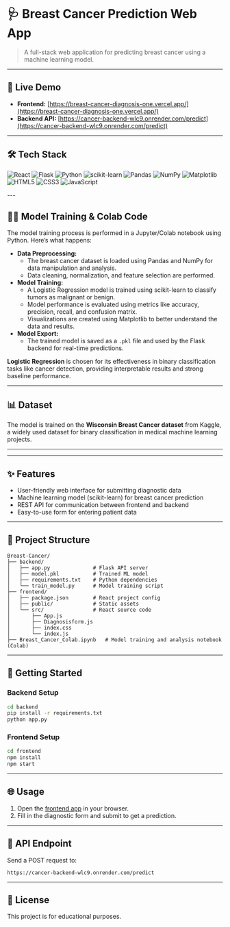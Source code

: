 # 🩺 Breast Cancer Prediction Web App

>A full-stack web application for predicting breast cancer using a machine learning model.

---

## 🚀 Live Demo

- **Frontend:** [https://breast-cancer-diagnosis-one.vercel.app/](https://breast-cancer-diagnosis-one.vercel.app/)
- **Backend API:** [https://cancer-backend-wlc9.onrender.com/predict](https://cancer-backend-wlc9.onrender.com/predict)

---

## 🛠️ Tech Stack

<p >
  <img src="https://img.shields.io/badge/React-20232A?style=for-the-badge&logo=react&logoColor=61DAFB" alt="React"/>
  <img src="https://img.shields.io/badge/Flask-000000?style=for-the-badge&logo=flask&logoColor=white" alt="Flask"/>
  <img src="https://img.shields.io/badge/Python-3776AB?style=for-the-badge&logo=python&logoColor=white" alt="Python"/>
  <img src="https://img.shields.io/badge/scikit--learn-F7931E?style=for-the-badge&logo=scikit-learn&logoColor=white" alt="scikit-learn"/>
  <img src="https://img.shields.io/badge/Pandas-150458?style=for-the-badge&logo=pandas&logoColor=white" alt="Pandas"/>
  <img src="https://img.shields.io/badge/NumPy-013243?style=for-the-badge&logo=numpy&logoColor=white" alt="NumPy"/>
  <img src="https://img.shields.io/badge/Matplotlib-11557C?style=for-the-badge&logo=matplotlib&logoColor=white" alt="Matplotlib"/>
  <img src="https://img.shields.io/badge/HTML5-E34F26?style=for-the-badge&logo=html5&logoColor=white" alt="HTML5"/>
  <img src="https://img.shields.io/badge/CSS3-1572B6?style=for-the-badge&logo=css3&logoColor=white" alt="CSS3"/>
  <img src="https://img.shields.io/badge/JavaScript-F7DF1E?style=for-the-badge&logo=javascript&logoColor=black" alt="JavaScript"/>
</p>
---

## 🧑‍💻 Model Training & Colab Code

The model training process is performed in a Jupyter/Colab notebook using Python. Here’s what happens:

- **Data Preprocessing:**
  - The breast cancer dataset is loaded using Pandas and NumPy for data manipulation and analysis.
  - Data cleaning, normalization, and feature selection are performed.
- **Model Training:**
  - A Logistic Regression model is trained using scikit-learn to classify tumors as malignant or benign.
  - Model performance is evaluated using metrics like accuracy, precision, recall, and confusion matrix.
  - Visualizations are created using Matplotlib to better understand the data and results.
- **Model Export:**
  - The trained model is saved as a `.pkl` file and used by the Flask backend for real-time predictions.

**Logistic Regression** is chosen for its effectiveness in binary classification tasks like cancer detection, providing interpretable results and strong baseline performance.

---

## 📊 Dataset

The model is trained on the **Wisconsin Breast Cancer dataset** from Kaggle, a widely used dataset for binary classification in medical machine learning projects.

---

---

## ✨ Features

- User-friendly web interface for submitting diagnostic data
- Machine learning model (scikit-learn) for breast cancer prediction
- REST API for communication between frontend and backend
- Easy-to-use form for entering patient data

---

## 📁 Project Structure

```text
Breast-Cancer/
├── backend/
│   ├── app.py              # Flask API server
│   ├── model.pkl           # Trained ML model
│   ├── requirements.txt    # Python dependencies
│   └── train_model.py      # Model training script
├── frontend/
│   ├── package.json        # React project config
│   ├── public/             # Static assets
│   └── src/                # React source code
│       ├── App.js
│       ├── Diagnosisform.js
│       ├── index.css
│       └── index.js
├── Breast_Cancer_Colab.ipynb   # Model training and analysis notebook (Colab)
```

---

## 🏁 Getting Started

### Backend Setup
```sh
cd backend
pip install -r requirements.txt
python app.py
```

### Frontend Setup
```sh
cd frontend
npm install
npm start
```

---

## 🌐 Usage

1. Open the [frontend app](https://breast-cancer-diagnosis-one.vercel.app/) in your browser.
2. Fill in the diagnostic form and submit to get a prediction.

---

## 📡 API Endpoint

Send a POST request to:

```
https://cancer-backend-wlc9.onrender.com/predict
```

---

## 📜 License

This project is for educational purposes.

